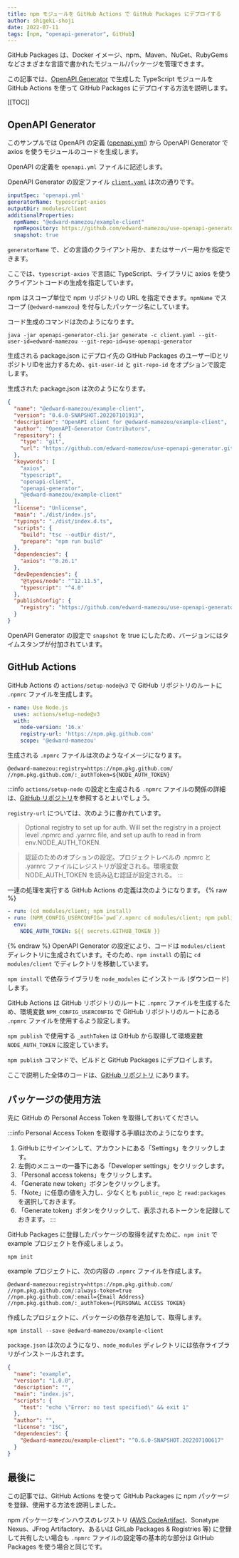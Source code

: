 ```yaml
---
title: npm モジュールを GitHub Actions で GitHub Packages にデプロイする
author: shigeki-shoji
date: 2022-07-11
tags: [npm, "openapi-generator", GitHub]
---
```


GitHub Packages は、Docker イメージ、npm、Maven、NuGet、RubyGems などさまざまな言語で書かれたモジュール/パッケージを管理できます。

この記事では、[OpenAPI Generator](https://github.com/OpenAPITools/openapi-generator) で生成した TypeScript モジュールを GitHub Actions を使って GitHub Packages にデプロイする方法を説明します。

[[TOC]]

## OpenAPI Generator

このサンプルでは OpenAPI の定義 ([openapi.yml](https://github.com/edward-mamezou/use-openapi-generator/blob/feature/openapi-generator-6/openapi.yml)) から OpenAPI Generator で axios を使うモジュールのコードを生成します。

OpenAPI の定義を `openapi.yml` ファイルに記述します。

OpenAPI Generator の設定ファイル [`client.yaml`](https://github.com/edward-mamezou/use-openapi-generator/blob/feature/openapi-generator-6/client.yaml) は次の通りです。

```yaml
inputSpec: 'openapi.yml'
generatorName: typescript-axios
outputDir: modules/client
additionalProperties:
  npmName: "@edward-mamezou/example-client"
  npmRepository: https://github.com/edward-mamezou/use-openapi-generator.git
  snapshot: true
```

`generatorName` で、どの言語のクライアント用か、またはサーバー用かを指定できます。

ここでは、`typescript-axios` で言語に TypeScript、ライブラリに axios を使うクライアントコードの生成を指定しています。

npm はスコープ単位で npm リポジトリの URL を指定できます。`npmName` でスコープ (`@edward-mamezou`) を付与したパッケージ名にしています。

コード生成のコマンドは次のようになります。

```shell
java -jar openapi-generator-cli.jar generate -c client.yaml --git-user-id=edward-mamezou --git-repo-id=use-openapi-generator
```

生成される package.json にデプロイ先の GitHub Packages のユーザーIDとリポジトリIDを出力するため、`git-user-id` と `git-repo-id` をオプションで設定します。

生成された package.json は次のようになります。

```json
{
  "name": "@edward-mamezou/example-client",
  "version": "0.6.0-SNAPSHOT.202207101913",
  "description": "OpenAPI client for @edward-mamezou/example-client",
  "author": "OpenAPI-Generator Contributors",
  "repository": {
    "type": "git",
    "url": "https://github.com/edward-mamezou/use-openapi-generator.git"
  },
  "keywords": [
    "axios",
    "typescript",
    "openapi-client",
    "openapi-generator",
    "@edward-mamezou/example-client"
  ],
  "license": "Unlicense",
  "main": "./dist/index.js",
  "typings": "./dist/index.d.ts",
  "scripts": {
    "build": "tsc --outDir dist/",
    "prepare": "npm run build"
  },
  "dependencies": {
    "axios": "^0.26.1"
  },
  "devDependencies": {
    "@types/node": "^12.11.5",
    "typescript": "^4.0"
  },
  "publishConfig": {
    "registry": "https://github.com/edward-mamezou/use-openapi-generator.git"
  }
}
```

OpenAPI Generator の設定で `snapshot` を true にしたため、バージョンにはタイムスタンプが付加されています。

## GitHub Actions

GitHub Actions の `actions/setup-node@v3` で GitHub リポジトリのルートに `.npmrc` ファイルを生成します。

```yaml
- name: Use Node.js
  uses: actions/setup-node@v3
  with:
    node-version: '16.x'
    registry-url: 'https://npm.pkg.github.com'
    scope: '@edward-mamezou'
```

生成される `.npmrc` ファイルは次のようなイメージになります。

```text
@edward-mamezou:registry=https://npm.pkg.github.com/
//npm.pkg.github.com/:_authToken=${NODE_AUTH_TOKEN}
```

:::info
`actions/setup-node` の設定と生成される `.npmrc` ファイルの関係の詳細は、[GitHub リポジトリ](https://github.com/actions/setup-node/blob/main/action.yml)を参照するとよいでしょう。

`registry-url` については、次のように書かれています。
>Optional registry to set up for auth. Will set the registry in a project level .npmrc and .yarnrc file, and set up auth to read in from env.NODE_AUTH_TOKEN.

>認証のためのオプションの設定。プロジェクトレベルの .npmrc と .yarnrc ファイルにレジストリが設定される。環境変数 NODE_AUTH_TOKEN を読み込む認証が設定される。
:::

一連の処理を実行する GitHub Actions の定義は次のようになります。
{% raw %}
```yaml
- run: (cd modules/client; npm install)
- run: (NPM_CONFIG_USERCONFIG=`pwd`/.npmrc cd modules/client; npm publish)
  env:
    NODE_AUTH_TOKEN: ${{ secrets.GITHUB_TOKEN }}
```
{% endraw %}
OpenAPI Generator の設定により、コードは `modules/client` ディレクトリに生成されています。そのため、`npm install` の前に `cd modules/client` でディレクトリを移動しています。

`npm install` で依存ライブラリを `node_modules` にインストール (ダウンロード) します。

GitHub Actions は GitHub リポジトリのルートに `.npmrc` ファイルを生成するため、環境変数 `NPM_CONFIG_USERCONFIG` で GitHub リポジトリのルートにある `.npmrc` ファイルを使用するよう設定します。

`npm publish` で使用する `_authToken` は GitHub から取得して環境変数 `NODE_AUTH_TOKEN` に設定しています。

`npm publish` コマンドで、ビルドと GitHub Packages にデプロイします。

ここで説明した全体のコードは、[GitHub リポジトリ](https://github.com/edward-mamezou/use-openapi-generator/tree/feature/openapi-generator-6) にあります。

## パッケージの使用方法

先に GitHub の Personal Access Token を取得しておいてください。

:::info
Personal Access Token を取得する手順は次のようになります。

1. GitHub にサインインして、アカウントにある「Settings」をクリックします。
2. 左側のメニューの一番下にある「Developer settings」をクリックします。
3. 「Personal access tokens」をクリックします。
4. 「Generate new token」ボタンをクリックします。
5. 「Note」に任意の値を入力し、少なくとも `public_repo` と `read:packages` を選択しておきます。
6. 「Generate token」ボタンをクリックして、表示されるトークンを記録しておきます。
:::

GitHub Packages に登録したパッケージの取得を試すために、`npm init` で example プロジェクトを作成しましょう。

```shell
npm init
```

example プロジェクトに、次の内容の `.npmrc` ファイルを作成します。

```text
@edward-mamezou:registry=https://npm.pkg.github.com/
//npm.pkg.github.com/:always-token=true
//npm.pkg.github.com/:email={Email Address}
//npm.pkg.github.com/:_authToken={PERSONAL ACCESS TOKEN}
```

作成したプロジェクトに、パッケージの依存を追加して、取得します。

```shell
npm install --save @edward-mamezou/example-client
```

`package.json` は次のようになり、`node_modules` ディレクトリには依存ライブラリがインストールされます。

```json
{
  "name": "example",
  "version": "1.0.0",
  "description": "",
  "main": "index.js",
  "scripts": {
    "test": "echo \"Error: no test specified\" && exit 1"
  },
  "author": "",
  "license": "ISC",
  "dependencies": {
    "@edward-mamezou/example-client": "^0.6.0-SNAPSHOT.202207100617"
  }
}
```

## 最後に 

この記事では、GitHub Actions を使って GitHub Packages に npm パッケージを登録、使用する方法を説明しました。

npm パッケージをインハウスのレジストリ ([AWS CodeArtifact](https://aws.amazon.com/jp/codeartifact/)、Sonatype Nexus、JFrog Artifactory、あるいは GitLab Packages & Registries 等) に登録して共有したい場合も `.npmrc` ファイルの設定等の基本的な部分は GitHub Packages を使う場合と同じです。

